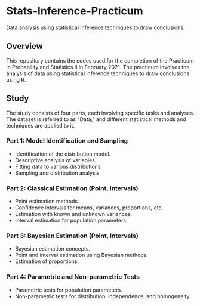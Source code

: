 # Stats-Inference-Practicum
Data analysis using statistical inference techniques to draw conclusions. 

## Overview

This repository contains the codes used for the completion of the Practicum in Probability and Statistics II in February 2021. The practicum involves the analysis of data using statistical inference techniques to draw conclusions using R.

## Study

The study consists of four parts, each involving specific tasks and analyses. The dataset is referred to as "Data," and different statistical methods and techniques are applied to it.

### Part 1: Model Identification and Sampling

- Identification of the distribution model.
- Descriptive analysis of variables.
- Fitting data to various distributions.
- Sampling and distribution analysis.

### Part 2: Classical Estimation (Point, Intervals)

- Point estimation methods.
- Confidence intervals for means, variances, proportions, etc.
- Estimation with known and unknown variances.
- Interval estimation for population parameters.

### Part 3: Bayesian Estimation (Point, Intervals)

- Bayesian estimation concepts.
- Point and interval estimation using Bayesian methods.
- Estimation of proportions.

### Part 4: Parametric and Non-parametric Tests

- Parametric tests for population parameters.
- Non-parametric tests for distribution, independence, and homogeneity.
